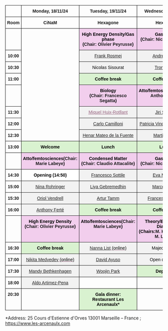 
<html>

<style type="text/css">
  .page-header {
  color: white;
  text-align: center;
  background-color: white;
  background-image: url("./images/FELheader.png");
  background-repeat: no-repeat;
  background-size: cover;
  margin: 0 auto;

}
.tg  {border-collapse:collapse;border-spacing:0;}
.tg td{border-color:black;border-style:solid;border-width:1px;font-family:Arial, sans-serif;font-size:14px;
  overflow:hidden;padding:10px 5px;word-break:normal;}
.tg th{border-color:black;border-style:solid;border-width:1px;font-family:Arial, sans-serif;font-size:14px;
  font-weight:normal;overflow:hidden;padding:10px 5px;word-break:normal;}
.tg .tg-baqh{text-align:center;vertical-align:top}
.tg .tg-yhs8{background-color:#D9F2D0;font-weight:bold;text-align:center;vertical-align:top}
.tg .tg-amwm{font-weight:bold;text-align:center;vertical-align:top}
.tg .tg-mezc{color:#F00;font-weight:bold;text-align:center;vertical-align:top}
.tg .tg-yye0{background-color:#F2CEED;font-weight:bold;text-align:center;vertical-align:top}
.tg .tg-ve5o{background-color:#F2F2F2;color:#96607D;text-align:center;text-decoration:underline;vertical-align:top}
.tg .tg-fe66{background-color:#F2F2F2;text-align:center;vertical-align:top}
.tg .tg-9hzb{background-color:#FFF;font-weight:bold;text-align:center;vertical-align:top}
</style>
<body>

<table class="tg"><thead>
  <tr>
    <th class="tg-baqh"> </th>
    <th class="tg-amwm">Monday, 18/11/24</th>
    <th class="tg-amwm">Tuesday, 19/11/24</th>
    <th class="tg-amwm">Wednesday, 20/11/24</th>
  </tr></thead>
<tbody>
  <tr>
    <td class="tg-amwm">Room</td>
    <td class="tg-amwm">CiNaM</td>
    <td class="tg-amwm">Hexagone</td>
    <td class="tg-amwm">Hexagone</td>
  </tr>
  <tr>
    <td class="tg-baqh"> </td>
    <td class="tg-mezc" rowspan="8"> <br> <br> <br> <br><br></td>
    <td class="tg-yye0"><span style="color:black">High Energy Density/Gas phase</span><br><span style="color:black">(</span>Chair: Olivier Peyrusse<span style="color:black">)</span></td>
    <td class="tg-yye0"><span style="color:black">Gas phase</span><br><span style="color:black">(</span>Chair: Nicolas Sisourat<span style="color:black">)</span></td>
  </tr>
  <tr>
    <td class="tg-amwm">10:00</td>
    <td class="tg-ve5o"><a href="https://amubox.univ-amu.fr/s/HFDX2oRLBE8GJgd">Frank Rosmej</a></td>
    <td class="tg-ve5o"><a href="https://amubox.univ-amu.fr/s/HPiniAStYFW5HL8">André Gomes</a></td>
  </tr>
  <tr>
    <td class="tg-amwm">10:30</td>
    <td class="tg-fe66"><span style="color:black">Nicolas Sisourat</span></td>
    <td class="tg-ve5o"><a href="https://amubox.univ-amu.fr/s/8nPQsrSRrTM8PiA">Trond Saue</a></td>
  </tr>
  <tr>
    <td class="tg-amwm">11:00</td>
    <td class="tg-yhs8"><span style="color:black">Coffee break</span></td>
    <td class="tg-yhs8"><span style="color:black">Coffee break</span></td>
  </tr>
  <tr>
    <td class="tg-amwm"> </td>
    <td class="tg-yye0"><span style="color:black">Biology</span><br><span style="color:black">(</span>Chair: Francesco Segatta<span style="color:black">)</span></td>
    <td class="tg-yye0"><span style="color:black">Atto/femtosciences(</span>Chair: Anthony Ferté<span style="color:black">)</span></td>
  </tr>
  <tr>
    <td class="tg-amwm">11:30</td>
    <td class="tg-ve5o"><a href="https://amubox.univ-amu.fr/s/t7zr5WDS3gpiM4B"><span style="text-decoration:underline;color:#96607D">Miquel Huix-Rotllant</span></a></td>
    <td class="tg-ve5o"><a href="https://amubox.univ-amu.fr/s/bwEFfdGKiGwCAXp">Jiri Suchan</a></td>
  </tr>
  <tr>
    <td class="tg-amwm">12:00</td>
    <td class="tg-ve5o"><a href="https://amubox.univ-amu.fr/s/so57gtJA4jKPK3y">Carlo Camilloni</a></td>
    <td class="tg-ve5o"><a href="https://amubox.univ-amu.fr/s/GM9Pm5NF6yfR8k4">Patricia Vindel-Zandgergen</a></td>
  </tr>
  <tr>
    <td class="tg-amwm">12:30</td>
    <td class="tg-ve5o"><a href="https://amubox.univ-amu.fr/s/3HsTiGN5rBFckCY">Henar Mateo de la Fuente</a></td>
    <td class="tg-ve5o"><a href="https://amubox.univ-amu.fr/s/ySHk6xCSbszRazT">Martin Crhán</a></td>
  </tr>
  <tr>
    <td class="tg-amwm">13:00</td>
    <td class="tg-yhs8"><span style="color:black">Welcome</span></td>
    <td class="tg-yhs8"><span style="color:black">Lunch</span></td>
    <td class="tg-yhs8"><span style="color:black">Lunch</span></td>
  </tr>
  <tr>
    <td class="tg-amwm"> </td>
    <td class="tg-yye0"><span style="color:black">Atto/femtosciences(</span>Chair: Marie Labeye<span style="color:black">)</span></td>
    <td class="tg-yye0"><span style="color:black">Condensed Matter</span><br><span style="color:black">(</span>Chair: Claudio Attacalite<span style="color:black">)</span></td>
    <td class="tg-yye0"><span style="color:black">Gas phase</span><br><span style="color:black">(</span>Chair: Nicolas Sisourat<span style="color:black">)</span></td>
  </tr>
  <tr>
    <td class="tg-amwm">14:30</td>
    <td class="tg-9hzb"><span style="color:black">Opening (14:50)</span></td>
    <td class="tg-ve5o"><a href="https://amubox.univ-amu.fr/s/cXmM7QxeYLHMfX5">Francesco Sottile</a></td>
    <td class="tg-ve5o"><a href="https://amubox.univ-amu.fr/s/Noodytk8ZnNsq67">Eva Muchova</a></td>
  </tr>
  <tr>
    <td class="tg-amwm">15:00</td>
    <td class="tg-ve5o"><a href="https://amubox.univ-amu.fr/s/JDoA4FAWFPATbPi">Nina Rohringer</a></td>
    <td class="tg-ve5o"><a href="https://amubox.univ-amu.fr/s/b9SfJwftLHssXRN">Liya Gebremedhin</a></td>
    <td class="tg-ve5o"><a href="https://amubox.univ-amu.fr/s/REcCcgN3MTzaqNe">Marco Ruberti</a></td>
  </tr>
  <tr>
    <td class="tg-amwm">15:30</td>
    <td class="tg-ve5o"><a href="https://amubox.univ-amu.fr/s/PM2dk5sGfiwkMeQ">Oriol Vendrell</a></td>
    <td class="tg-ve5o"><a href="https://amubox.univ-amu.fr/s/9LWaddPry7rAwot">Artur Tamm</a></td>
    <td class="tg-ve5o"><a href="https://amubox.univ-amu.fr/s/2RaKRoTYdakiCo2">Francesco Segatta</a></td>
  </tr>
  <tr>
    <td class="tg-amwm">16:00</td>
    <td class="tg-ve5o"><a href="https://amubox.univ-amu.fr/s/nfijdtFXWm6fyiB">Anthony Ferté</a></td>
    <td class="tg-yhs8"><span style="color:black">Coffee break</span></td>
    <td class="tg-yhs8"><span style="color:black">Coffee break</span></td>
  </tr>
  <tr>
    <td class="tg-amwm"> </td>
    <td class="tg-yye0"><span style="color:black">High Energy Density</span><br><span style="color:black">(</span>Chair: Olivier Peyrusse<span style="color:black">)</span></td>
    <td class="tg-yye0"><span style="color:black">Atto/femtosciences(</span>Chair: Marie Labeye<span style="color:black">)</span></td>
    <td class="tg-yye0"><span style="color:black">Theory/Experiments Dialogue</span><br><span style="color:black">(Chairs:</span>M. Huix-Rotllant &amp; M. Labeye)</td>
  </tr>
  <tr>
    <td class="tg-amwm">16:30</td>
    <td class="tg-yhs8"><span style="color:black">Coffee break</span></td>
    <td class="tg-ve5o"><a href="https://amubox.univ-amu.fr/s/m2zwkcRBn8MfyjF">Nanna List</a> <span style="color:black">(online)</span></td>
    <td class="tg-fe66"><span style="color:black">Majed Chergui</span></td>
  </tr>
  <tr>
    <td class="tg-amwm">17:00</td>
    <td class="tg-ve5o"><a href="https://amubox.univ-amu.fr/s/jnWRJpoAmJYaT2E">Nikita Medvedev</a> <span style="color:black">(online)</span></td>
    <td class="tg-ve5o"><a href="https://amubox.univ-amu.fr/s/qszK4DKayZRiA9s">David Ayuso</a></td>
    <td class="tg-fe66"><span style="color:black">Open discussion</span></td>
  </tr>
  <tr>
    <td class="tg-amwm">17:30</td>
    <td class="tg-ve5o"><a href="https://amubox.univ-amu.fr/s/mkQxTs4RrMnfsAf">Mandy Bethkenhagen</a></td>
    <td class="tg-ve5o"><a href="https://amubox.univ-amu.fr/s/m3Yfsn37jJJNG8y">Woojin Park</a></td>
    <td class="tg-yhs8"><span style="color:black">Departure</span></td>
  </tr>
  <tr>
    <td class="tg-amwm">18:00</td>
    <td class="tg-ve5o"><a href="https://amubox.univ-amu.fr/s/RjSkwJ2Mr2DNoD4">Aldo Artimez-Pena</a></td>
    <td class="tg-amwm"> </td>
    <td class="tg-baqh"> </td>
  </tr>
  <tr>
    <td class="tg-amwm">20:30</td>
    <td class="tg-baqh"> </td>
    <td class="tg-yhs8"><span style="color:black">Gala dinner:</span><br><span style="color:black">Restaurant Les Arcenaulx*</span></td>
    <td class="tg-baqh"> </td>
  </tr>
</tbody></table>
  
</body>
</html>

*Address: 25 Cours d'Estienne d'Orves 13001 Marseille – France ; https://www.les-arcenaulx.com 
